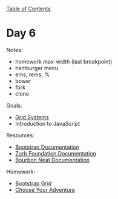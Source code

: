 [Table of Contents](/README.md)

# Day 6

Notes:
* homework max-width (last breakpoint)
* hamburger menu
* ems, rems, %
* bower
* fork
* clone

Goals:
* [Grid Systems](/css-transitions)
* Introduction to JavaScript

Resources:
* [Bootstrap Documentation](http://getbootstrap.com/css/#grid)
* [Zurb Foundation Documentation](http://foundation.zurb.com/docs/components/grid.html)
* [Bourbon Neat Documentation](http://neat.bourbon.io/examples/)

Homework:
* [Bootstrap Grid](https://github.com/TIY-Austin-Front-End-Engineering/bootstrap-grid)
* [Choose Your Adventure](https://github.com/TIY-Austin-Front-End-Engineering/choose-your-adventure)
